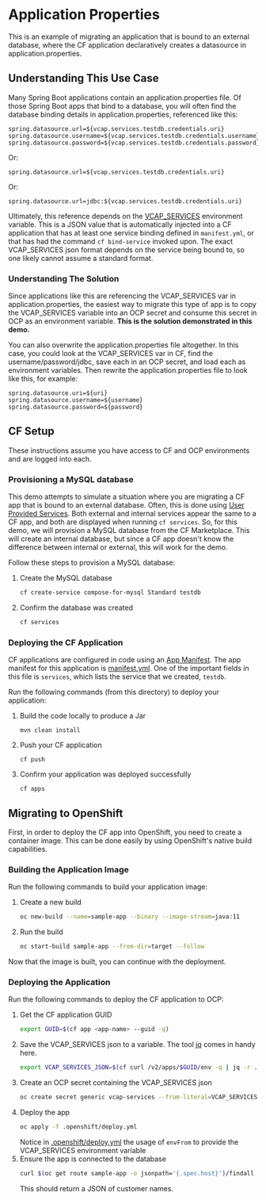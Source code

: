 # Application Properties
This is an example of migrating an application that is bound to an external database, where the CF application declaratively creates a datasource in application.properties.

## Understanding This Use Case
Many Spring Boot applications contain an application.properties file. Of those Spring Boot apps that bind to a database, you will often find the database binding details in application.properties, referenced like this:
```
spring.datasource.url=${vcap.services.testdb.credentials.uri}
spring.datasource.username=${vcap.services.testdb.credentials.username}
spring.datasource.password=${vcap.services.testdb.credentials.password}
```
Or:
```
spring.datasource.url=${vcap.services.testdb.credentials.uri}
```
Or:
```
spring.datasource.url=jdbc:${vcap.services.testdb.credentials.uri}
```

Ultimately, this reference depends on the [VCAP_SERVICES](https://docs.cloudfoundry.org/devguide/deploy-apps/environment-variable.html#VCAP-SERVICES) environment variable. This is a JSON value that is automatically injected into a CF application that has at least one service binding defined in `manifest.yml`, or that has had the command `cf bind-service` invoked upon. The exact VCAP_SERVICES json format depends on the service being bound to, so one likely cannot assume a standard format.

### Understanding The Solution
Since applications like this are referencing the VCAP_SERVICES var in application.properties, the easiest way to migrate this type of app is to copy the VCAP_SERVICES variable into an OCP secret and consume this secret in OCP as an environment variable. **This is the solution demonstrated in this demo.**

You can also overwrite the application.properties file altogether. In this case, you could look at the VCAP_SERVICES var in CF, find the username/password/jdbc, save each in an OCP secret, and load each as environment variables. Then rewrite the application.properties file to look like this, for example:
```
spring.datasource.uri=${uri}
spring.datasource.username=${username}
spring.datasource.password=${password}
```

## CF Setup
These instructions assume you have access to CF and OCP environments and are logged into each.

### Provisioning a MySQL database
This demo attempts to simulate a situation where you are migrating a CF app that is bound to an external database. Often, this is done using [User Provided Services](https://docs.cloudfoundry.org/devguide/services/user-provided.html). Both external and internal services appear the same to a CF app, and both are displayed when running `cf services`. So, for this demo, we will provision a MySQL database from the CF Marketplace. This will create an internal database, but since a CF app doesn't know the difference between internal or external, this will work for the demo.

Follow these steps to provision a MySQL database:
1. Create the MySQL database
   ```bash
   cf create-service compose-for-mysql Standard testdb
   ```
1. Confirm the database was created
   ```bash
   cf services
   ```

### Deploying the CF Application
CF applications are configured in code using an [App Manifest](https://docs.cloudfoundry.org/devguide/deploy-apps/manifest.html). The app manifest for this application is [manifest.yml](./manifest.yml). One of the important fields in this file is `services`, which lists the service that we created, `testdb`.

Run the following commands (from this directory) to deploy your application:
1. Build the code locally to produce a Jar
   ```
   mvn clean install
   ```
1. Push your CF application
   ```
   cf push
   ```
1. Confirm your application was deployed successfully
   ```
   cf apps
   ```

## Migrating to OpenShift
First, in order to deploy the CF app into OpenShift, you need to create a container image. This can be done easily by using OpenShift's native build capabilities.

### Building the Application Image
Run the following commands to build your application image:
1. Create a new build
   ```bash
   oc new-build --name=sample-app --binary --image-stream=java:11
   ```
1. Run the build
   ```bash
   oc start-build sample-app --from-dir=target --follow
   ```

Now that the image is built, you can continue with the deployment.

### Deploying the Application
Run the following commands to deploy the CF application to OCP:
1. Get the CF application GUID
   ```bash
   export GUID=$(cf app <app-name> --guid -q)
   ```
1. Save the VCAP_SERVICES json to a variable. The tool [jq](https://github.com/stedolan/jq) comes in handy here.
   ```bash
   export VCAP_SERVICES_JSON=$(cf curl /v2/apps/$GUID/env -q | jq -r .system_env_json.VCAP_SERVICES)
   ```
1. Create an OCP secret containing the VCAP_SERVICES json
   ```bash
   oc create secret generic vcap-services --from-literal=VCAP_SERVICES="$VCAP_SERVICES_JSON"
   ```
1. Deploy the app
   ```bash
   oc apply -f .openshift/deploy.yml
   ```
   Notice in [.openshift/deploy.yml](./.openshift/deploy.yml) the usage of `envFrom` to provide the VCAP_SERVICES environment variable
1. Ensure the app is connected to the database
   ```bash
   curl $(oc get route sample-app -o jsonpath='{.spec.host}')/findall
   ```
   This should return a JSON of customer names.